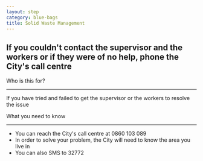 ```yaml
---
layout: step
category: blue-bags
title: Solid Waste Management
---
```

<h2 class="step-title">
  <i class="fa fa-fw fa-question-circle" aria-hidden="true"></i> If you couldn't contact the supervisor and the workers or if they were of no help, phone the City's call centre
</h2>

<div class="intro">
  <div class="header"><i class="fa fa-fw fa-users" aria-hidden="true"></i> Who is this for?</div>
  <hr>
  <p>If you have tried and failed to get the supervisor or the workers to resolve the issue</p>
</div>

<div class="summary">
  <div class="header"><i class="fa fa-fw fa-exclamation-circle" aria-hidden="true"></i> What you need to know</div>
  <hr>
  <ul class="fa-ul">
    <li><i class="fa-li fa fa-phone"></i>You can reach the City's call centre at 0860 103 089</li>
    <li><i class="fa-li fa fa-file-text-o"></i>In order to solve your problem, the City will need to know the area you live in</li>
    <li><i class="fa-li fa fa-mobile"></i>You can also SMS to 32772</li>
  </ul>
</div>
